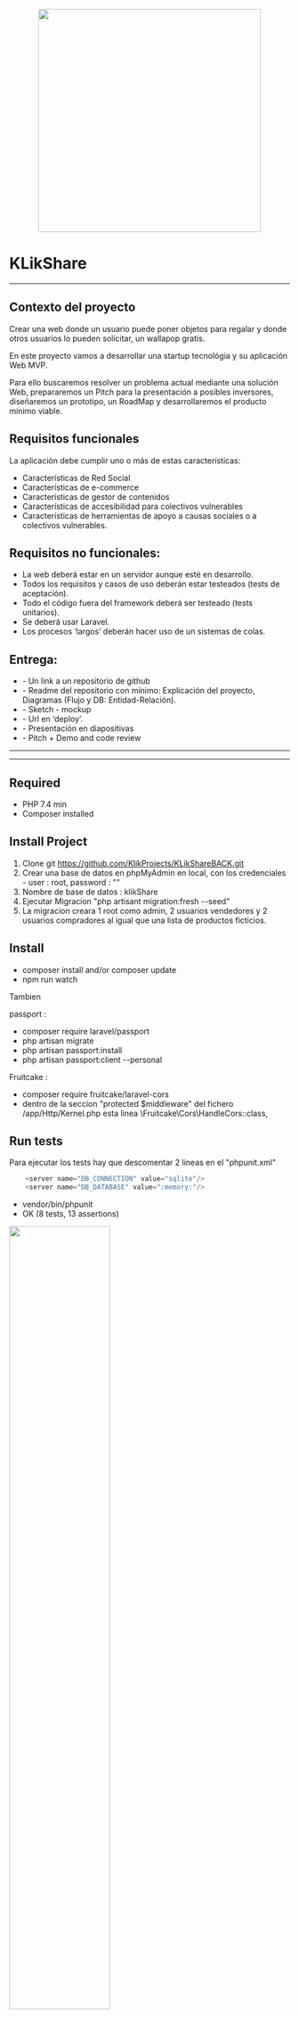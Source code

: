 <p align="center"><img src="./public/img/Readme.MD/screenshootFigma/logofinal.PNG?raw=true" width="400"></a></p>


KLikShare
============

***

## Contexto del proyecto

Crear una web donde un usuario puede poner objetos para regalar y donde otros usuarios lo pueden solicitar, un wallapop gratis.

En este proyecto vamos a desarrollar una startup tecnológia y su aplicación Web MVP.

Para ello buscaremos resolver un problema actual mediante una solución Web, prepararemos un Pitch para la presentación a posibles inversores, diseñaremos un prototipo, un RoadMap y desarrollaremos el producto mínimo viable.

## Requisitos funcionales

La aplicación debe cumplir uno o más de estas características:
<ul>
<li>Características de Red Social</li>
<li>Características de e-commerce</li>
<li>Características de gestor de contenidos</li>
<li>Características de accesibilidad para colectivos vulnerables</li>
<li>Características de herramientas de apoyo a causas sociales o a colectivos vulnerables.</li>
</ul>


## Requisitos no funcionales:


<ul>
<li>La web deberá estar en un servidor aunque esté en desarrollo.</li>
<li>Todos los requisitos y casos de uso deberán estar testeados (tests de aceptación).</li>
<li>Todo el código fuera del framework deberá ser testeado (tests unitarios).</li>
<li>Se deberá usar Laravel.</li>
<li>Los procesos ‘largos’ deberán hacer uso de un sistemas de colas.</li>
</ul>



## Entrega:

<ul>
<li>- Un link a un repositorio de github</li>
<li>- Readme del repositorio con mínimo: Explicación del proyecto, Diagramas (Flujo y DB: Entidad-Relación).</li>
<li>- Sketch - mockup</li>
<li>- Url en ‘deploy’.</li>
<li>- Presentación en diapositivas</li>
<li>- Pitch + Demo and code review</li>

</ul>

***
***


## Required

- PHP 7.4 min
- Composer installed

## Install Project

1. Clone git https://github.com/KlikProjects/KLikShareBACK.git
2. Crear una base de datos en phpMyAdmin en local, con los credenciales - user : root, password : ""
3. Nombre de base de datos : klikShare
4. Ejecutar Migracion "php artisant migration:fresh --seed"
5. La migracion creara 1 root como admin, 2 usuarios vendedores y 2 usuarios compradores al igual que una lista de productos ficticios.


## Install

- composer install and/or composer update
- npm run watch

Tambien

passport :

- composer require laravel/passport
- php artisan migrate
- php artisan passport:install
- php artisan passport:client --personal

Fruitcake :

- composer require fruitcake/laravel-cors
- dentro de la seccion "protected $middleware" del fichero /app/Http/Kernel.php esta linea \Fruitcake\Cors\HandleCors::class,



## Run tests

Para ejecutar los tests hay que descomentar 2 lineas en el "phpunit.xml"
```php
    <server name="DB_CONNECTION" value="sqlite"/>
    <server name="DB_DATABASE" value=":memory:"/>
```
        
- vendor/bin/phpunit 
- OK (8 tests, 13 assertions)
<img src="./public/img/Readme.MD/test/test.jpg?raw=true" width=60%>

***
***


# KlikShare

## 🚀 Comenzando

La aplicación tiene 2 partes, una parte back Laravel y una parte front en Vue.js.

Las dos partes están conectadas con un sistema de API's y usando token para poder validar los usuarios.


## 🛠️ Herramientas usadas en este proyecto
<ul>
  <li>Visual Studio Code</li>
  <li>Trello</li>
  <li>Figma</li>
  <li>Metodologías Ágiles</li>
  <li>Planning Poker</li>
  <li>GoogleDocs</li>
  <li>GoogleFonts</li>
  <li>Zoom</li>
  <li>Bootstrap</li>
  <li>Laravel</li>
  <li>SQL</li>
  <li>PHPMyAdmin</li>
  <li>Para el front hemos usado Vue.js aqui esta el proyecto https://github.com/KlikProjects/KlikShareFront.git</li>    
</ul>


## ✒️ Autores 
<ul>
  <li>Alexandra</li>
  <li>Andreu (Product Owner)</li>
  <li>Armando</li>
  <li>David (Scrum Master)</li>
  <li>Jose Miguel</li>
  <li>Solomon</li>
</ul>

También pueden mirar la lista de todos los [contribuyentes](https://github.com/KlikProjects/KLikShareBACK/pulse) quienes han participado en este proyecto.  
